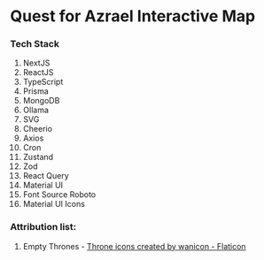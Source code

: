 # Quest for Azrael Interactive Map

### Tech Stack

1. NextJS
2. ReactJS
3. TypeScript
4. Prisma
5. MongoDB
6. Ollama
7. SVG
8. Cheerio
9. Axios
10. Cron
11. Zustand
12. Zod
13. React Query
14. Material UI
15. Font Source Roboto
16. Material UI Icons

### Attribution list:

1. Empty Thrones - <a href="https://www.flaticon.com/free-icons/throne" title="throne icons">Throne icons created by wanicon - Flaticon</a>

